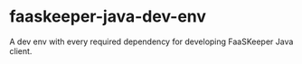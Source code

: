 # faaskeeper-java-dev-env
A dev env with every required dependency for developing FaaSKeeper Java client.
